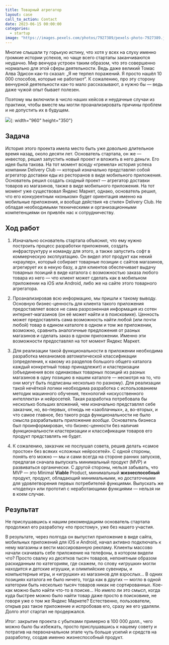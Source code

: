 ```yaml
---
title: Товарный агрегатор
layout: case
call_to_action: Contact
date: 2023-06-15 00:00:00
categories:
  - startup
image: "https://images.pexels.com/photos/7927389/pexels-photo-7927389.jpeg?auto=compress&cs=tinysrgb&w=600"
---
```


Многие слышали ту горькую истину, что хотя у всех на слуху именно громкие истории успехов, но чаще всего стартапы заканчиваются неудачно. Мир венчура устроен таким образом, что это совершенно нормально для этой сферы деятельности. Ведь даже великий Томас Алва Эдисон как-то сказал: „Я не терпел поражений. Я просто нашёл 10 000 способов, которые не работают“.
К сожалению, про эту сторону венчурной деятельности как-то мало рассказывают, а нужно бы — ведь даже чужой опыт бывает полезен.

Поэтому мы включили в число наших кейсов и неудачные случаи из практики, чтобы вместе мы могли проанализировать причины проблем и не допустить их в будущем.

![](https://images.pexels.com/photos/7927389/pexels-photo-7927389.jpeg?auto=compress&cs=tinysrgb&w=960){: width="960" height="350"}

## Задача

История этого проекта имела место быть уже довольно длительное время назад, около десяти лет. Основатель стартапа, он же — инвестор, решил запустить новый проект и вложить в него деньги. Его идея была такова. На тот момент всюду «гремела» история успеха компании Delivery Club — который изначально представлял собой агрегатор доставки еды из ресторанов в виде мобильного приложения. Основатель решил создать сходный проект — агрегатор доставки товаров из магазинов, также в виде мобильного приложения. На тот момент уже существовал Яндекс Маркет, однако, основатель решил, что его конкурентным «коньком» будет ориентация именно на мобильные приложения, и вообще действия «в стиле» Delivery Club. Не обладая необходимыми техническими и организационными компетенциями он привлёк нас к сотрудничеству.

## Ход работ

1. Изначально основатель стартапа объяснил, что ему нужно построить процесс разработки приложения, создать инфраструктуру и команду для этого, а также запустить софт в коммерческую эксплуатацию. Он видел этот продукт как некий «краулер», который собирает товарные позиции с сайтов магазинов, агрегирует их в некую базу, а для клиентов обеспечивает выдачу товарных позиций в виде каталога с возможностью заказа любого товара из него — что клиент может сделать как в мобильном приложении на iOS или Android, либо же на сайте этого товарного агрегатора.

2. Проанализировав всю информацию, мы пришли к такому выводу. Основную бизнес-ценность для клиента такого приложения предоставляет вовсе не сама разрозненная информация из сотен интернет-магазинов (он её может найти и в поисковике). Ценность может предоставлять сама возможность найти любой (или почти любой) товар в едином каталоге в одном и том же приложении, возможно, сравнить аналогичные предложения от разных магазинов и сделать заказ в одном приложении. Именно эти возможности предоставлял на тот момент Яндекс Маркет.

3. Для реализации такой функциональности в приложении необходима разработка механизмов автоматической классификации (определения, к какому из разделов большого общего каталога каждый конкретный товар принадлежит) и кластеризации (объединения всех одинаковых товарных позиций из разных магазинов в одну позицию в нашем каталоге — несмотря на то, что они могут быть подписаны несколько по разному). Для реализации такой нечёткой логики необходима разработка с использованием методик машинного обучения, технологий «искусственного интеллекта» и нейросетей. Такая разработка потребовала бы несколько больших вложений, чем изначально представлял себе заказчик, но, во-первых, отнюдь не «заоблачных», а, во-вторых, и что самое главное, без такого рода функциональности не было смысла разрабатывать приложение *вообще*. Основатель бизнеса был проинформирован, что бизнес-ценности без наличия функциональности кластеризации и классификации товаров его продукт представлять не будет.

4. К сожалению, заказчик не послушал совета, решив делать «самое простое» без всяких «сложных нейросетей». С одной стороны, понять его можно — мы и сами всегда на стороне ранних запусков, предлагая сначала выпускать минимальный продукт (MVP) и развиваться органически. С другой стороны, нельзя забывать, что MVP — это Minimal **Viable** Product, минимальный **жизнеспособный** продукт, продукт, обладающий минимальными, но достаточными для удовлетворения первых потребителей функциями. Выпускать же «поделку» или прототип с неработающими функциями — нельзя ни в коем случае.

## Результат

Не прислушавшись к нашим рекомендациям основатель стартапа продолжил его разработку «по простому», уже без нашего участия.

В результате, через полгода он выпустил приложение в виде сайта, мобильных приложений для iOS и Android, начал активно подключать к нему магазины и вести массированную рекламу. Клиенты массово начали скачивать себе приложение на телефоны, в котором видели что? Просто свалку из десятков тысяч товаров, непонятным образом раскиданным по категориям, где скажем, по слову «игрушки» могли находится и детские игрушки, и олимпийские сувениры, и компьютерные игры, и «игрушки» из магазинов для взрослых… В одних позициях каталога не было ничего, тогда как в других — могло в одной категории быть несколько тысяч товаров никак не сортированных. Кое-как можно было найти что-то в поиске… Но имело ли это смысл, когда куда быстрее можно было найти товар даже просто в поисковике, не говоря уже о том же Яндекс Маркете? Естественно, пользователи, открыв раз такое приложение и испробовав его, сразу же его удаляли. Долго этот стартап не продержался.  

Итог: закрытие проекта с убытками примерно в 100 000 долл., чего можно было бы избежать, просто прислушавшись к нашему совету и потратив на первоначальном этапе чуть больше усилий и средств на разработку, создав именно жизнеспособный продукт.
